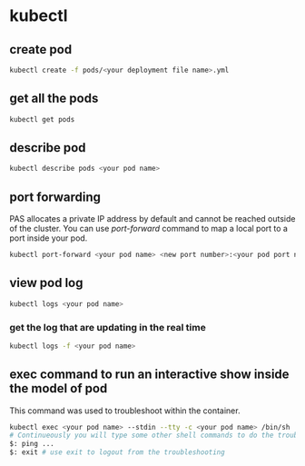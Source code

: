 # kubectl

## create pod
```sh
kubectl create -f pods/<your deployment file name>.yml
```
## get all the pods
```sh
kubectl get pods
```

## describe pod
```sh
kubectl describe pods <your pod name>
```

## port forwarding
PAS allocates a private IP address by default and cannot be reached outside of the cluster. You can use _port-forward_ command to map a local port to a port inside your pod.

```sh
kubectl port-forward <your pod name> <new port number>:<your pod port number>
```

## view pod log
```sh
kubectl logs <your pod name>

```
### get the log that are updating in the real time
```sh
kubectl logs -f <your pod name>
```

## exec command to run an interactive show inside the model of pod
This command was used to troubleshoot within the container.

```sh
kubectl exec <your pod name> --stdin --tty -c <your pod name> /bin/sh
# Continueously you will type some other shell commands to do the troubleshooting
$: ping ...
$: exit # use exit to logout from the troubleshooting
```




